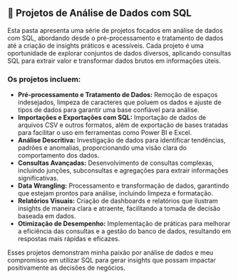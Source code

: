 ## 📁 Projetos de Análise de Dados com SQL

Esta pasta apresenta uma série de projetos focados em análise de dados com SQL, abordando desde o pré-processamento e tratamento de dados até a criação de insights práticos e acessíveis. Cada projeto é uma oportunidade de explorar conjuntos de dados diversos, aplicando consultas SQL para extrair valor e transformar dados brutos em informações úteis.

### Os projetos incluem:

- **Pré-processamento e Tratamento de Dados:** Remoção de espaços indesejados, limpeza de caracteres que poluem os dados e ajuste de tipos de dados para garantir uma base confiável para análise.
- **Importações e Exportações com SQL:** Importação de dados de arquivos CSV e outros formatos, além de exportação de bases tratadas para facilitar o uso em ferramentas como Power BI e Excel.
- **Análise Descritiva:** Investigação de dados para identificar tendências, padrões e anomalias, proporcionando uma visão clara do comportamento dos dados.
- **Consultas Avançadas:** Desenvolvimento de consultas complexas, incluindo junções, subconsultas e agregações para extrair informações significativas.
- **Data Wrangling:** Processamento e transformação de dados, garantindo que estejam prontos para análise, incluindo limpeza e formatação.
- **Relatórios Visuais:** Criação de dashboards e relatórios que ilustram insights de maneira clara e atraente, facilitando a tomada de decisão baseada em dados.
- **Otimização de Desempenho:** Implementação de práticas para melhorar a eficiência das consultas e a gestão do banco de dados, resultando em respostas mais rápidas e eficazes.

Esses projetos demonstram minha paixão por análise de dados e meu compromisso em utilizar SQL para gerar insights que possam impactar positivamente as decisões de negócios.
